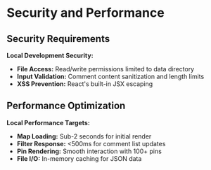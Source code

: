 # Security and Performance

## Security Requirements

**Local Development Security:**
- **File Access:** Read/write permissions limited to data directory
- **Input Validation:** Comment content sanitization and length limits
- **XSS Prevention:** React's built-in JSX escaping

## Performance Optimization

**Local Performance Targets:**
- **Map Loading:** Sub-2 seconds for initial render
- **Filter Response:** <500ms for comment list updates
- **Pin Rendering:** Smooth interaction with 100+ pins
- **File I/O:** In-memory caching for JSON data
